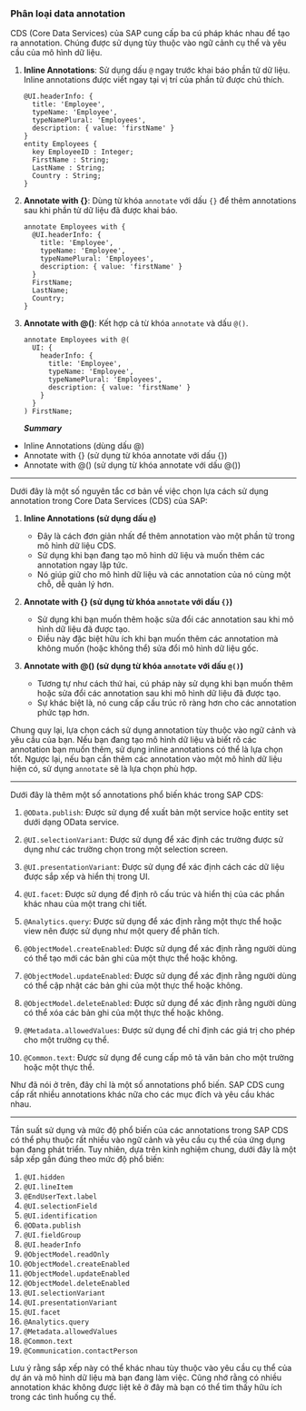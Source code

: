 ### Phân loại data annotation

 CDS (Core Data Services) của SAP cung cấp ba cú pháp khác nhau để tạo ra annotation. Chúng được sử dụng tùy thuộc vào ngữ cảnh cụ thể và yêu cầu của mô hình dữ liệu. 

1. **Inline Annotations**: Sử dụng dấu `@` ngay trước khai báo phần tử dữ liệu. Inline annotations được viết ngay tại vị trí của phần tử được chú thích.

    ```CDS
    @UI.headerInfo: {
      title: 'Employee',
      typeName: 'Employee',
      typeNamePlural: 'Employees',
      description: { value: 'firstName' }
    }
    entity Employees {
      key EmployeeID : Integer;
      FirstName : String;
      LastName : String;
      Country : String;
    }
    ```

2. **Annotate with {}**: Dùng từ khóa `annotate` với dấu `{}` để thêm annotations sau khi phần tử dữ liệu đã được khai báo. 

    ```CDS
    annotate Employees with {
      @UI.headerInfo: {
        title: 'Employee',
        typeName: 'Employee',
        typeNamePlural: 'Employees',
        description: { value: 'firstName' }
      }
      FirstName;
      LastName;
      Country;
    }
    ```

3. **Annotate with @()**: Kết hợp cả từ khóa `annotate` và dấu `@()`. 

    ```CDS
    annotate Employees with @(
      UI: {
        headerInfo: {
          title: 'Employee',
          typeName: 'Employee',
          typeNamePlural: 'Employees',
          description: { value: 'firstName' }
        }
      }
    ) FirstName;
    ```
    
    ***Summary***
    
- Inline Annotations (dùng dấu @)
- Annotate with {} (sử dụng từ khóa annotate với dấu {})
- Annotate with @() (sử dụng từ khóa annotate với dấu @())

-------------------------------------------------------------------------------------------------------

Dưới đây là một số nguyên tắc cơ bản về việc chọn lựa cách sử dụng annotation trong Core Data Services (CDS) của SAP:

1. **Inline Annotations (sử dụng dấu `@`)**
   - Đây là cách đơn giản nhất để thêm annotation vào một phần tử trong mô hình dữ liệu CDS.
   - Sử dụng khi bạn đang tạo mô hình dữ liệu và muốn thêm các annotation ngay lập tức.
   - Nó giúp giữ cho mô hình dữ liệu và các annotation của nó cùng một chỗ, dễ quản lý hơn.

2. **Annotate with {} (sử dụng từ khóa `annotate` với dấu `{}`)**
   - Sử dụng khi bạn muốn thêm hoặc sửa đổi các annotation sau khi mô hình dữ liệu đã được tạo.
   - Điều này đặc biệt hữu ích khi bạn muốn thêm các annotation mà không muốn (hoặc không thể) sửa đổi mô hình dữ liệu gốc.

3. **Annotate with @() (sử dụng từ khóa `annotate` với dấu `@()`)**
   - Tương tự như cách thứ hai, cú pháp này sử dụng khi bạn muốn thêm hoặc sửa đổi các annotation sau khi mô hình dữ liệu đã được tạo.
   - Sự khác biệt là, nó cung cấp cấu trúc rõ ràng hơn cho các annotation phức tạp hơn.

Chung quy lại, lựa chọn cách sử dụng annotation tùy thuộc vào ngữ cảnh và yêu cầu của bạn. Nếu bạn đang tạo mô hình dữ liệu và biết rõ các annotation bạn muốn thêm, sử dụng inline annotations có thể là lựa chọn tốt. Ngược lại, nếu bạn cần thêm các annotation vào một mô hình dữ liệu hiện có, sử dụng `annotate` sẽ là lựa chọn phù hợp.

-------------------------------------------------------------------------------------------------------------

Dưới đây là thêm một số annotations phổ biến khác trong SAP CDS:

1. `@OData.publish`: Được sử dụng để xuất bản một service hoặc entity set dưới dạng OData service.

2. `@UI.selectionVariant`: Được sử dụng để xác định các trường được sử dụng như các trường chọn trong một selection screen.

3. `@UI.presentationVariant`: Được sử dụng để xác định cách các dữ liệu được sắp xếp và hiển thị trong UI.

4. `@UI.facet`: Được sử dụng để định rõ cấu trúc và hiển thị của các phần khác nhau của một trang chi tiết.

5. `@Analytics.query`: Được sử dụng để xác định rằng một thực thể hoặc view nên được sử dụng như một query để phân tích.

6. `@ObjectModel.createEnabled`: Được sử dụng để xác định rằng người dùng có thể tạo mới các bản ghi của một thực thể hoặc không.

7. `@ObjectModel.updateEnabled`: Được sử dụng để xác định rằng người dùng có thể cập nhật các bản ghi của một thực thể hoặc không.

8. `@ObjectModel.deleteEnabled`: Được sử dụng để xác định rằng người dùng có thể xóa các bản ghi của một thực thể hoặc không.

9. `@Metadata.allowedValues`: Được sử dụng để chỉ định các giá trị cho phép cho một trường cụ thể.

10. `@Common.text`: Được sử dụng để cung cấp mô tả văn bản cho một trường hoặc một thực thể.

Như đã nói ở trên, đây chỉ là một số annotations phổ biến. SAP CDS cung cấp rất nhiều annotations khác nữa cho các mục đích và yêu cầu khác nhau.


______________________________________________


Tần suất sử dụng và mức độ phổ biến của các annotations trong SAP CDS có thể phụ thuộc rất nhiều vào ngữ cảnh và yêu cầu cụ thể của ứng dụng bạn đang phát triển. Tuy nhiên, dựa trên kinh nghiệm chung, dưới đây là một sắp xếp gần đúng theo mức độ phổ biến:

1. `@UI.hidden`
2. `@UI.lineItem`
3. `@EndUserText.label`
4. `@UI.selectionField`
5. `@UI.identification`
6. `@OData.publish`
7. `@UI.fieldGroup`
8. `@UI.headerInfo`
9. `@ObjectModel.readOnly`
10. `@ObjectModel.createEnabled`
11. `@ObjectModel.updateEnabled`
12. `@ObjectModel.deleteEnabled`
13. `@UI.selectionVariant`
14. `@UI.presentationVariant`
15. `@UI.facet`
16. `@Analytics.query`
17. `@Metadata.allowedValues`
18. `@Common.text`
19. `@Communication.contactPerson`

Lưu ý rằng sắp xếp này có thể khác nhau tùy thuộc vào yêu cầu cụ thể của dự án và mô hình dữ liệu mà bạn đang làm việc. Cũng nhớ rằng có nhiều annotation khác không được liệt kê ở đây mà bạn có thể tìm thấy hữu ích trong các tình huống cụ thể.
